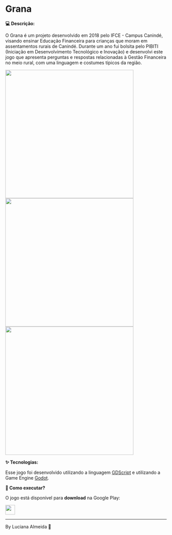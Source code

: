 # Grana
**:computer: Descrição:**

O Grana é um projeto desenvolvido em 2018 pelo IFCE - Campus Canindé, visando ensinar Educação Financeira para crianças que moram em assentamentos rurais de Canindé. Durante um ano fui bolsita pelo PIBITI (Iniciação em Desenvolvimento Tecnológico e Inovação) e desenvolvi este jogo que apresenta perguntas e respostas relacionadas à Gestão Financeira no meio rural, com uma linguagem e costumes típicos da região.  

<img src="https://play-lh.googleusercontent.com/-cRC6o8P4soqw5Q8a1Qhr8ee0Pljf0zTaYM6L-Q82zucp4QE4IYKChmjKYpIIFwdoQ=w1294-h669-rw" height="400"> <img src="https://play-lh.googleusercontent.com/zhelFLglSJ9noDtzGKrean-PDifiNW9BEvfriGBNxZ_zuCZRsVePh_6s0pF8UHumyyo=w1294-h669-rw" height="400"> <img src="https://play-lh.googleusercontent.com/9Th92Wq0krLUhmnWnSswTLlVRI-ZGA4kJPtfgkO3-UFYjx-dFhqBca-BHttuPbkvzOU=w1294-h669-rw" height="400"> 

**:sparkles: Tecnologias:**

Esse jogo foi desenvolvido utilizando a linguagem [GDScript](https://docs.godotengine.org/en/stable/getting_started/scripting/gdscript/gdscript_basics.html "GDScript") e utilizando a Game Engine [Godot](https://godotengine.org/ "Godot"). 

**:rainbow: Como executar?**

O jogo está disponível para **download** na Google Play:

<a href="https://play.google.com/store/apps/details?id=org.godotengine.granabeta&hl=pt_BR" target="_blank">
   <img src="https://www.gstatic.com/android/market_images/web/play_prism_hlock_2x.png" height="30">
</a>
<br>

---

By Luciana Almeida 💜
